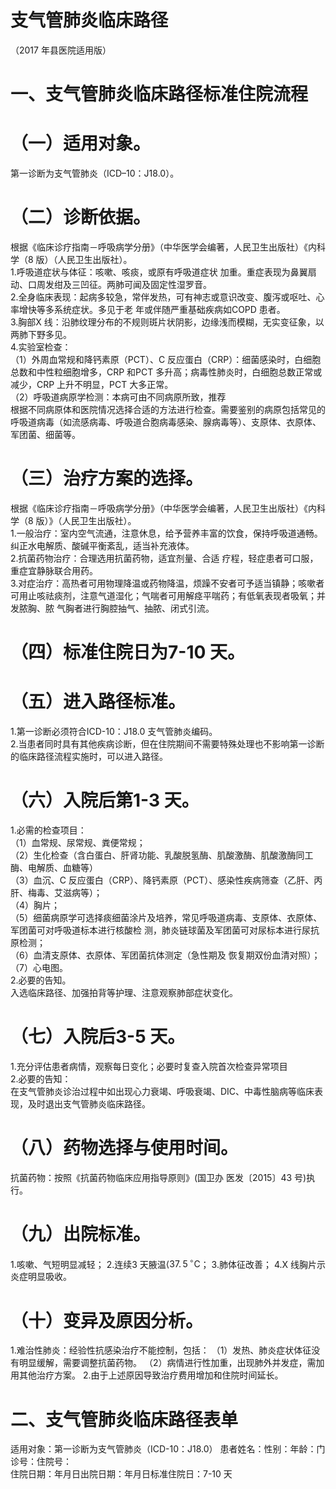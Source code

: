 # 支气管肺炎临床路径  
（2017 年县医院适用版）  
# 一、支气管肺炎临床路径标准住院流程  
# （一）适用对象。  
第一诊断为支气管肺炎（ICD–10：J18.0）。  
# （二）诊断依据。  
根据《临床诊疗指南－呼吸病学分册》（中华医学会编著，人民卫生出版社）《内科学（8 版）（人民卫生出版社）。  
1.呼吸道症状与体征：咳嗽、咳痰，或原有呼吸道症状 加重。重症表现为鼻翼扇动、口周发绀及三凹征。两肺可闻及固定性湿罗音。  
2.全身临床表现：起病多较急，常伴发热，可有神志或意识改变、腹泻或呕吐、心率增快等多系统症状。多见于老 年或伴随严重基础疾病如COPD 患者。  
3.胸部X 线：沿肺纹理分布的不规则斑片状阴影，边缘浅而模糊，无实变征象，以两肺下野多见。  
4.实验室检查：  
（1）外周血常规和降钙素原（PCT）、C 反应蛋白（CRP）：细菌感染时，白细胞总数和中性粒细胞增多，CRP 和PCT 多升高；病毒性肺炎时，白细胞总数正常或减少，CRP 上升不明显，PCT 大多正常。  
（2）呼吸道病原学检测：本病可由不同病原所致，推荐  
根据不同病原体和医院情况选择合适的方法进行检查。需要鉴别的病原包括常见的呼吸道病毒（如流感病毒、呼吸道合胞病毒感染、腺病毒等）、支原体、衣原体、军团菌、细菌等。  
# （三）治疗方案的选择。  
根据《临床诊疗指南－呼吸病学分册》（中华医学会编著，人民卫生出版社）《内科学（8 版）》（人民卫生出版社）。  
1.一般治疗：室内空气流通，注意休息，给予营养丰富的饮食，保持呼吸道通畅。纠正水电解质、酸碱平衡紊乱，适当补充液体。  
2.抗菌药物治疗：合理选用抗菌药物，适宜剂量、合适 疗程，轻症患者可口服，重症宜静脉联合用药。  
3.对症治疗：高热者可用物理降温或药物降温，烦躁不安者可予适当镇静；咳嗽者可用止咳祛痰剂，注意气道湿化；气喘者可用解痉平喘药；有低氧表现者吸氧；并发脓胸、脓 气胸者进行胸腔抽气、抽脓、闭式引流。  
# （四）标准住院日为7-10 天。  
# （五）进入路径标准。  
1.第一诊断必须符合ICD-10：J18.0 支气管肺炎编码。  
2.当患者同时具有其他疾病诊断，但在住院期间不需要特殊处理也不影响第一诊断的临床路径流程实施时，可以进入路径。  
# （六）入院后第1-3 天。  
1.必需的检查项目：  
（1）血常规、尿常规、粪便常规；  
（2）生化检查（含白蛋白、肝肾功能、乳酸脱氢酶、肌酸激酶、肌酸激酶同工酶、电解质、血糖等）  
（3）血沉、C 反应蛋白（CRP）、降钙素原（PCT）、感染性疾病筛查（乙肝、丙肝、梅毒、艾滋病等）；  
（4）胸片；  
（5）细菌病原学可选择痰细菌涂片及培养，常见呼吸道病毒、支原体、衣原体、军团菌可对呼吸道标本进行核酸检 测，肺炎链球菌及军团菌可对尿标本进行尿抗原检测；  
（6）血清支原体、衣原体、军团菌抗体测定（急性期及 恢复期双份血清对照）；  
（7）心电图。  
2.必要的告知。  
入选临床路径、加强拍背等护理、注意观察肺部症状变化。  
# （七）入院后3-5 天。  
1.充分评估患者病情，观察每日变化；必要时复查入院首次检查异常项目  
2.必要的告知：  
在支气管肺炎诊治过程中如出现心力衰竭、呼吸衰竭、DIC、中毒性脑病等临床表现，及时退出支气管肺炎临床路径。  
# （八）药物选择与使用时间。  
抗菌药物：按照《抗菌药物临床应用指导原则》(国卫办 医发〔2015〕43 号)执行。  
# （九）出院标准。  
1.咳嗽、气短明显减轻；   2.连续3 天腋温$\langle37.\,5\,^{\circ}\mathrm{C}$； 3.肺体征改善；   4.X 线胸片示炎症明显吸收。  
# （十）变异及原因分析。  
1.难治性肺炎：经验性抗感染治疗不能控制，包括： （1）发热、肺炎症状体征没有明显缓解，需要调整抗菌药物。 （2）病情进行性加重，出现肺外并发症，需加用其他治疗方案。 2.由于上述原因导致治疗费用增加和住院时间延长。  
# 二、支气管肺炎临床路径表单  
适用对象：第一诊断为支气管肺炎（ICD-10：J18.0） 患者姓名：性别：年龄：门诊号：住院号：  
住院日期：年月日出院日期：年月日标准住院日：7-10 天  
